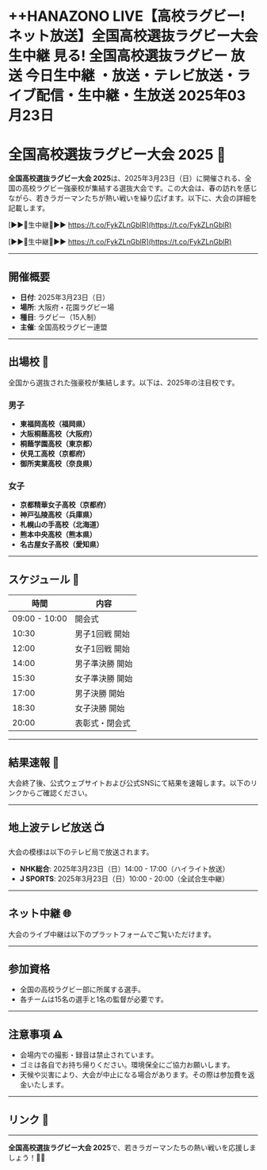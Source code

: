 # ++HANAZONO LIVE【高校ラグビー!ネット放送】全国高校選抜ラグビー大会 生中継 見る! 全国高校選抜ラグビー 放送 今日生中継 ・放送・テレビ放送・ライブ配信・生中継・生放送 2025年03月23日
# 全国高校選抜ラグビー大会 2025 🏉  

**全国高校選抜ラグビー大会 2025**は、2025年3月23日（日）に開催される、全国の高校ラグビー強豪校が集結する選抜大会です。この大会は、春の訪れを感じながら、若きラガーマンたちが熱い戦いを繰り広げます。以下に、大会の詳細を記載します。  

[▶▶🏉生中継🏉▶▶ https://t.co/FykZLnGblR](https://t.co/FykZLnGblR)

[▶▶🏉生中継🏉▶▶ https://t.co/FykZLnGblR](https://t.co/FykZLnGblR)

---

## 開催概要  

- **日付**: 2025年3月23日（日）  
- **場所**: 大阪府・花園ラグビー場  
- **種目**: ラグビー（15人制）  
- **主催**: 全国高校ラグビー連盟  

---

## 出場校 🏫  

全国から選抜された強豪校が集結します。以下は、2025年の注目校です。  

### 男子  
- **東福岡高校（福岡県）**  
- **大阪桐蔭高校（大阪府）**  
- **桐蔭学園高校（東京都）**  
- **伏見工高校（京都府）**  
- **御所実業高校（奈良県）**  

### 女子  
- **京都精華女子高校（京都府）**  
- **神戸弘陵高校（兵庫県）**  
- **札幌山の手高校（北海道）**  
- **熊本中央高校（熊本県）**  
- **名古屋女子高校（愛知県）**  

---

## スケジュール 📅  

| 時間         | 内容                  |  
|--------------|-----------------------|  
| 09:00 - 10:00 | 開会式                |  
| 10:30        | 男子1回戦 開始        |  
| 12:00        | 女子1回戦 開始        |  
| 14:00        | 男子準決勝 開始       |  
| 15:30        | 女子準決勝 開始       |  
| 17:00        | 男子決勝 開始         |  
| 18:30        | 女子決勝 開始         |  
| 20:00        | 表彰式・閉会式        |  

---

## 結果速報 🏁  

大会終了後、公式ウェブサイトおよび公式SNSにて結果を速報します。以下のリンクからご確認ください。  



---

## 地上波テレビ放送 📺  

大会の模様は以下のテレビ局で放送されます。  

- **NHK総合**: 2025年3月23日（日）14:00 - 17:00（ハイライト放送）  
- **J SPORTS**: 2025年3月23日（日）10:00 - 20:00（全試合生中継）  

---

## ネット中継 🌐  

大会のライブ中継は以下のプラットフォームでご覧いただけます。  



---

## 参加資格  

- 全国の高校ラグビー部に所属する選手。  
- 各チームは15名の選手と1名の監督が必要です。  

---

## 注意事項 ⚠️  

- 会場内での撮影・録音は禁止されています。  
- ゴミは各自でお持ち帰りください。環境保全にご協力お願いします。  
- 天候や災害により、大会が中止になる場合があります。その際は参加費を返金いたします。  

---

## リンク 🔗  


---

**全国高校選抜ラグビー大会 2025**で、若きラガーマンたちの熱い戦いを応援しましょう！🏉🔥  
